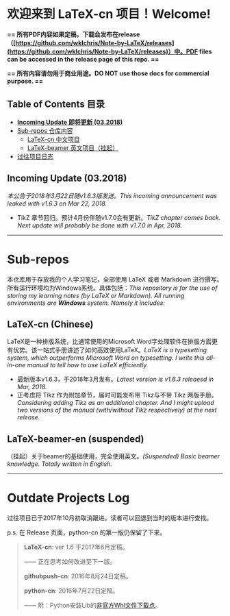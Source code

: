 # 欢迎来到 LaTeX-cn 项目！Welcome!

**== 所有PDF内容如果定稿，下载会发布在release（[https://github.com/wklchris/Note-by-LaTeX/releases](https://github.com/wklchris/Note-by-LaTeX/releases)）中。PDF files can be accessed in the release page of this repo.  ==**

**== 所有内容请勿用于商业用途。DO NOT use those docs for commercial purpose. ==**

## Table of Contents 目录

   * [**Incoming Update 即将更新 (03.2018)**](#Incoming-Update-(03.2018))
   * [Sub-repos 仓库内容](#Sub-repos)
      * [LaTeX-cn 中文项目](#LaTeX-cn-(Chinese))
      * [LaTeX-beamer 英文项目（挂起）](#LaTeX-beamer-en-(suspended))
   * [过往项目日志](#Outdate-Projects-Log)


## Incoming Update (03.2018)

*本公告于2018年3月22日随v1.6.3版发送。This incoming announcement was leaked with v1.6.3 on Mar 22, 2018.*

- TikZ 章节回归。预计4月份伴随v1.7.0会有更新。*TikZ chapter comes back. Next update will probably be done with v1.7.0 in Apr, 2018.*

***

# Sub-repos

本仓库用于存放我的个人学习笔记，全部使用 LaTeX 或者 Markdown 进行撰写。所有运行环境均为Windows系统。具体包括：*This repository is for the use of storing my learning notes (by LaTeX or Markdown). All running environments are __Windows__ system. Namely it  includes:*

## LaTeX-cn (Chinese)

LaTeX是一种排版系统，比通常使用的Microsoft Word字处理软件在排版方面更有优势。该一站式手册讲述了如何高效使用LaTeX。*LaTeX is a typesetting system, which outperforms Microsoft Word on typesetting. I write this all-in-one manual to tell how to use LaTeX efficiently.*

- 最新版本v1.6.3，于2018年3月发布。*Latest version is v1.6.3 releaesd in Mar, 2018.*
- 正考虑将 Tikz 作为附加章节，届时可能发布带 Tikz与不带 Tikz 两版手册。*Considering adding Tikz as an additional chapter. And I might upload two versions of the manual (with/without Tikz respectively) at the next release.*


## LaTeX-beamer-en (suspended)

（挂起）关于beamer的基础使用，完全使用英文。*(Suspended) Basic beamer knowledge. Totally written in English.*

***

# Outdate Projects Log

过往项目已于2017年10月初取消跟进。读者可以回退到当时的版本进行查找。

p.s. 在 Release 页面，python-cn 的第一版仍保留了下来。

> **LaTeX-cn**: ver 1.6 于2017年6月定稿。
>
> —— 正在思考如何改进至下一版。
>
> **githubpush-cn**: 2016年8月24日定稿。
>
> **python-cn**: 2016年7月22日定稿。
>
> —— 附：Python安装Lib的[非官方Whl文件下载点](http://www.lfd.uci.edu/~gohlke/pythonlibs)。
